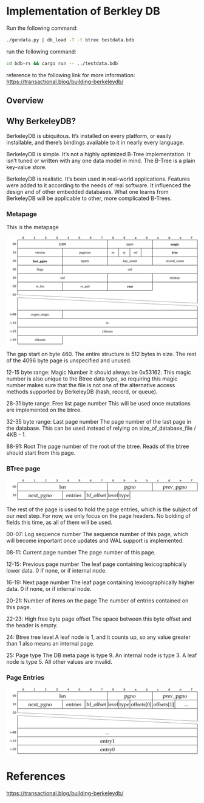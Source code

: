 # Implementation of Berkley DB

Run the following command:

```bash
./gendata.py | db_load -T -t btree testdata.bdb
```

run the following command:
```bash
cd bdb-rs && cargo run -- ../testdata.bdb
```

reference to the following link for more information: https://transactional.blog/building-berkeleydb/


## Overview
## Why BerkeleyDB?
BerkeleyDB is ubiquitous. It’s installed on every platform, or easily installable, and there’s bindings available to it in nearly every language.

BerkeleyDB is simple. It’s not a highly optimized B-Tree implementation. 
It isn’t tuned or written with any one data model in mind. The B-Tree is a 
plain key-value store.


BerkeleyDB is realistic. It’s been used in real-world applications. 
Features were added to it according to the needs of real software. 
It influenced the design and of other embedded databases. What one learns 
from BerkeleyDB will be applicable to other, more complicated B-Trees.

### Metapage 

This is the metapage

![metapage](./metapage.svg)

The gap start on byte 460.
The entire structure is 512 bytes in size. 
The rest of the 4096 byte page is unspecified and unused. 

12-15 byte range: Magic Number
It should always be 0x53162. This magic number is also unique to the Btree data type, so requiring this magic number makes sure that the file is not one of the alternative access methods supported by BerkeleyDB (hash, record, or queue).

28-31 byte range: Free list page number
This will be used once mutations are implemented on the btree.

32-35 byte range: Last page number
The page number of the last page in the database. This can be used instead of relying on size_of_database_file / 4KB - 1.

88-91: Root
The page number of the root of the btree. Reads of the btree should start from this page.


### BTree page

![btree](./btree.svg)

The rest of the page is used to hold the page entries, which is the subject of our next step. For now, we only focus on the page headers. No bolding of fields this time, as all of them will be used.

00-07: Log sequence number
The sequence number of this page, which will become important once updates and WAL support is implemented.

08-11: Current page number
The page number of this page.

12-15: Previous page number
The leaf page containing lexicographically lower data. 0 if none, or if internal node.

16-19: Next page number
The leaf page containing lexicographically higher data. 0 if none, or if internal node.

20-21: Number of items on the page
The number of entries contained on this page.

22-23: High free byte page offset
The space between this byte offset and the header is empty.

24: Btree tree level
A leaf node is 1, and it counts up, so any value greater than 1 also means an internal page.

25: Page type
The DB meta page is type 9. An internal node is type 3. A leaf node is type 5. All other values are invalid.


### Page Entries



![page](./page.png)

# References

https://transactional.blog/building-berkeleydb/
